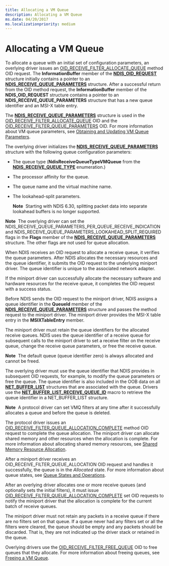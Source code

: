 ```yaml
---
title: Allocating a VM Queue
description: Allocating a VM Queue
ms.date: 04/20/2017
ms.localizationpriority: medium
---
```


# Allocating a VM Queue





To allocate a queue with an initial set of configuration parameters, an overlying driver issues an [OID\_RECEIVE\_FILTER\_ALLOCATE\_QUEUE](./oid-receive-filter-allocate-queue.md) method OID request. The **InformationBuffer** member of the [**NDIS\_OID\_REQUEST**](/windows-hardware/drivers/ddi/oidrequest/ns-oidrequest-ndis_oid_request) structure initially contains a pointer to an [**NDIS\_RECEIVE\_QUEUE\_PARAMETERS**](/windows-hardware/drivers/ddi/ntddndis/ns-ntddndis-_ndis_receive_queue_parameters) structure. After a successful return from the OID method request, the **InformationBuffer** member of the **NDIS\_OID\_REQUEST** structure contains a pointer to an **NDIS\_RECEIVE\_QUEUE\_PARAMETERS** structure that has a new queue identifier and an MSI-X table entry.

The [**NDIS\_RECEIVE\_QUEUE\_PARAMETERS**](/windows-hardware/drivers/ddi/ntddndis/ns-ntddndis-_ndis_receive_queue_parameters) structure is used in the [OID\_RECEIVE\_FILTER\_ALLOCATE\_QUEUE](./oid-receive-filter-allocate-queue.md) OID and the [OID\_RECEIVE\_FILTER\_QUEUE\_PARAMETERS](./oid-receive-filter-queue-parameters.md) OID. For more information about VM queue parameters, see [Obtaining and Updating VM Queue Parameters](obtaining-and-updating-vm-queue-parameters.md).

The overlying driver initializes the [**NDIS\_RECEIVE\_QUEUE\_PARAMETERS**](/windows-hardware/drivers/ddi/ntddndis/ns-ntddndis-_ndis_receive_queue_parameters) structure with the following queue configuration parameters:

-   The queue type (**NdisReceiveQueueTypeVMQueue** from the [**NDIS\_RECEIVE\_QUEUE\_TYPE**](/windows-hardware/drivers/ddi/ntddndis/ne-ntddndis-_ndis_receive_queue_type) enumeration.)

-   The processor affinity for the queue.

-   The queue name and the virtual machine name.

-   The lookahead-split parameters.

    **Note**  Starting with NDIS 6.30, splitting packet data into separate lookahead buffers is no longer supported.

     

**Note**  The overlying driver can set the NDIS\_RECEIVE\_QUEUE\_PARAMETERS\_PER\_QUEUE\_RECEIVE\_INDICATION and NDIS\_RECEIVE\_QUEUE\_PARAMETERS\_LOOKAHEAD\_SPLIT\_REQUIRED flags in the **Flags** member of the [**NDIS\_RECEIVE\_QUEUE\_PARAMETERS**](/windows-hardware/drivers/ddi/ntddndis/ns-ntddndis-_ndis_receive_queue_parameters) structure. The other flags are not used for queue allocation.

 

When NDIS receives an OID request to allocate a receive queue, it verifies the queue parameters. After NDIS allocates the necessary resources and the queue identifier, it submits the OID request to the underlying miniport driver. The queue identifier is unique to the associated network adapter.

If the miniport driver can successfully allocate the necessary software and hardware resources for the receive queue, it completes the OID request with a success status.

Before NDIS sends the OID request to the miniport driver, NDIS assigns a queue identifier in the **QueueId** member of the [**NDIS\_RECEIVE\_QUEUE\_PARAMETERS**](/windows-hardware/drivers/ddi/ntddndis/ns-ntddndis-_ndis_receive_queue_parameters) structure and passes the method request to the miniport driver. The miniport driver provides the MSI-X table entry in the **MSIXTableEntry** member.

The miniport driver must retain the queue identifiers for the allocated receive queues. NDIS uses the queue identifier of a receive queue for subsequent calls to the miniport driver to set a receive filter on the receive queue, change the receive queue parameters, or free the receive queue.

**Note**  The default queue (queue identifier zero) is always allocated and cannot be freed.

 

The overlying driver must use the queue identifier that NDIS provides in subsequent OID requests, for example, to modify the queue parameters or free the queue. The queue identifier is also included in the OOB data on all [**NET\_BUFFER\_LIST**](/windows-hardware/drivers/ddi/nbl/ns-nbl-net_buffer_list) structures that are associated with the queue. Drivers use the [**NET\_BUFFER\_LIST\_RECEIVE\_QUEUE\_ID**](/windows-hardware/drivers/ddi/ndis/nf-ndis-net_buffer_list_receive_queue_id) macro to retrieve the queue identifier in a NET\_BUFFER\_LIST structure.

**Note**  A protocol driver can set VMQ filters at any time after it successfully allocates a queue and before the queue is deleted.

 

The protocol driver issues an [OID\_RECEIVE\_FILTER\_QUEUE\_ALLOCATION\_COMPLETE](./oid-receive-filter-queue-allocation-complete.md) method OID request to complete the queue allocation. The miniport driver can allocate shared memory and other resources when the allocation is complete. For more information about allocating shared memory resources, see [Shared Memory Resource Allocation](shared-memory-resource-allocation.md).

After a miniport driver receives an OID\_RECEIVE\_FILTER\_QUEUE\_ALLOCATION OID request and handles it successfully, the queue is in the *Allocated* state. For more information about queue states, see [Queue States and Operations](queue-states-and-operations.md).

After an overlying driver allocates one or more receive queues (and optionally sets the initial filters), it must issue [OID\_RECEIVE\_FILTER\_QUEUE\_ALLOCATION\_COMPLETE](./oid-receive-filter-queue-allocation-complete.md) set OID requests to notify the miniport driver that the allocation is complete for the current batch of receive queues.

The miniport driver must not retain any packets in a receive queue if there are no filters set on that queue. If a queue never had any filters set or all the filters were cleared, the queue should be empty and any packets should be discarded. That is, they are not indicated up the driver stack or retained in the queue.

Overlying drivers use the [OID\_RECEIVE\_FILTER\_FREE\_QUEUE](./oid-receive-filter-free-queue.md) OID to free queues that they allocate. For more information about freeing queues, see [Freeing a VM Queue](freeing-a-vm-queue.md).

 

